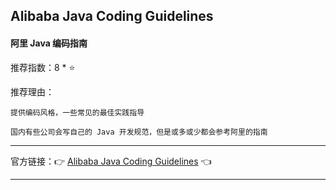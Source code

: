 ## Alibaba Java Coding Guidelines

#### 阿里 Java 编码指南

推荐指数：8 * ⭐

推荐理由：

    提供编码风格，一些常见的最佳实践指导

    国内有些公司会写自己的 Java 开发规范，但是或多或少都会参考阿里的指南

---



官方链接：👉 [Alibaba Java Coding Guidelines](
https://plugins.jetbrains.com/plugin/10046-alibaba-java-coding-guidelines
) 👈


---























